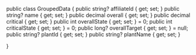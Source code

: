 public class GroupedData
{
    public string? affiliateId { get; set; }
    public string? name { get; set; }
    public decimal overall { get; set; }
    public decimal critical { get; set; }
    public int overallState { get; set; } = 0;
    public int criticalState { get; set; } = 0;
    public long? overallTarget { get; set; } = null;
    public string? plantId { get; set; }
    public string? plantName { get; set; }

}
